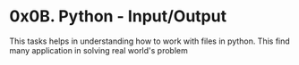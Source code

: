 # 0x0B. Python - Input/Output
This tasks helps in understanding how to 
work with files in python. This find 
many application in solving real world's
problem
